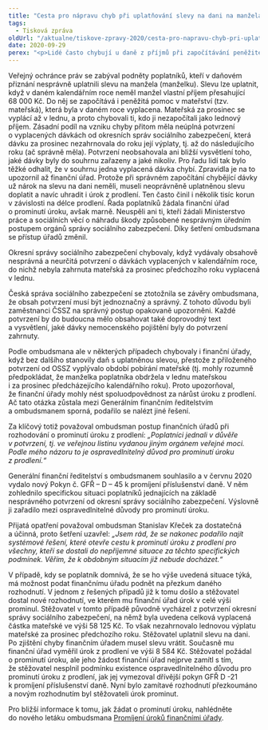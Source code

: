```yaml
---
title: "Cesta pro nápravu chyb při uplatňování slevy na dani na manžela/manželku otevřena"
tags:
  - Tisková zpráva
oldUrl: "/aktualne/tiskove-zpravy-2020/cesta-pro-napravu-chyb-pri-uplatnovani-slevy-na-dani-na-manzelamanzelku-otevrena"
date: 2020-09-29
perex: "<p>Lidé často chybují u daně z příjmů při započítávání peněžité pomoci v mateřství do výše příjmu pro možnost uplatnění slevy na manžela. V minulosti se tak dělo i kvůli nesprávným potvrzením o vyplacených dávkách vydávaných okresními správami sociálního zabezpečení. Neoprávněně uplatněnou slevu lidé museli doplatit. Díky šetření ombudsmana mají nyní možnost žádat alespoň o prominutí úroku z prodlení, který by jinak také museli zaplatit.</p>"
---
```


<!-- imported from the old website -->

<p>Veřejný ochránce práv se zabýval podněty poplatníků, kteří v daňovém přiznání nesprávně uplatnili slevu na manžela (manželku). Slevu lze uplatnit, když v daném kalendářním roce neměl manžel vlastní příjem přesahující 68 000 Kč. Do něj se započítává i peněžitá pomoc v mateřství (tzv. mateřská), která byla v daném roce vyplacena. Mateřská za prosinec se vyplácí až v lednu, a proto chybovali ti, kdo ji nezapočítali jako lednový příjem. Zásadní podíl na vzniku chyby přitom měla neúplná potvrzení o vyplacených dávkách od okresních správ sociálního zabezpečení, která dávku za prosinec nezahrnovala do roku její výplaty, tj. až do následujícího roku (ač správně měla). Potvrzení neobsahovala ani bližší vysvětlení toho, jaké dávky byly do souhrnu zařazeny a jaké nikoliv. Pro řadu lidí tak bylo těžké odhalit, že v souhrnu jedna vyplacená dávka chybí. Zpravidla je na to upozornil až finanční úřad. Protože při správném započítání chybějící dávky už nárok na slevu na dani neměli, museli neoprávněně uplatněnou slevu doplatit a navíc uhradit i úrok z prodlení. Ten často činil i několik tisíc korun v závislosti na délce prodlení. Řada poplatníků žádala finanční úřad o prominutí úroku, avšak marně. Neuspěli ani ti, kteří žádali Ministerstvo práce a sociálních věcí o náhradu škody způsobené nesprávným úředním postupem orgánů správy sociálního zabezpečení. Díky šetření ombudsmana se přístup úřadů změnil. </p> <p>Okresní správy sociálního zabezpečení chybovaly, když vydávaly obsahově nesprávná a neurčitá potvrzení o dávkách vyplacených v kalendářním roce, do nichž nebyla zahrnuta mateřská za prosinec předchozího roku vyplacená v lednu. </p> <p>Česká správa sociálního zabezpečení se ztotožnila se závěry ombudsmana, že obsah potvrzení musí být jednoznačný a správný. Z tohoto důvodu byli zaměstnanci ČSSZ na správný postup opakovaně upozorněni. Každé potvrzení by do budoucna mělo obsahovat také doprovodný text a vysvětlení, jaké dávky nemocenského pojištění byly do potvrzení zahrnuty.</p> <p>Podle ombudsmana ale v některých případech chybovaly i finanční úřady, když bez dalšího stanovily daň s uplatněnou slevou, přestože z přiloženého potvrzení od OSSZ vyplývalo období pobírání mateřské (tj. mohly rozumně předpokládat, že manželka poplatníka obdržela v lednu mateřskou i za prosinec předcházejícího kalendářního roku). Proto upozorňoval, že finanční úřady mohly nést spoluodpovědnost za nárůst úroku z prodlení. Ač tato otázka zůstala mezi Generálním finančním ředitelstvím a ombudsmanem sporná, podařilo se nalézt jiné řešení.</p> <p>Za klíčový totiž považoval ombudsman postup finančních úřadů při rozhodování o prominutí úroku z prodlení: <i>„Poplatníci jednali v důvěře v potvrzení, tj. ve veřejnou listinu vydanou jiným orgánem veřejné moci. Podle mého názoru to je ospravedlnitelný důvod pro prominutí úroku z prodlení.“</i></p> <p>Generální finanční ředitelství s ombudsmanem souhlasilo a v červnu 2020 vydalo nový Pokyn č. GFŘ – D – 45 k promíjení příslušenství daně. V něm zohlednilo specifickou situaci poplatníků jednajících na základě nesprávného potvrzení od okresní správy sociálního zabezpečení. Výslovně ji zařadilo mezi ospravedlnitelné důvody pro prominutí úroku.</p> <p>Přijatá opatření považoval ombudsman Stanislav Křeček za dostatečná a účinná, proto šetření uzavřel: <i>„Jsem rád, že se nakonec podařilo najít systémové řešení, které otevře cestu k prominutí úroku z prodlení pro všechny, kteří se dostali do nepříjemné situace za těchto specifických podmínek. Věřím, že k obdobným situacím již nebude docházet.“</i></p> <p>V případě, kdy se poplatník domnívá, že se ho výše uvedená situace týká, má možnost podat finančnímu úřadu podnět na přezkum daného rozhodnutí. V jednom z řešených případů již k tomu došlo a stěžovatel dostal nové rozhodnutí, ve kterém mu finanční úřad úrok v celé výši prominul. Stěžovatel v tomto případě původně vycházel z potvrzení okresní správy sociálního zabezpečení, na němž byla uvedena celková vyplacená částka mateřské ve výši 58 125 Kč. To však nezahrnovalo lednovou výplatu mateřské za prosinec předchozího roku. Stěžovatel uplatnil slevu na dani. Po zjištění chyby finančním úřadem musel slevu vrátit. Současně mu finanční úřad vyměřil úrok z prodlení ve výši 8 584 Kč. Stěžovatel požádal o prominutí úroku, ale jeho žádost finanční úřad nejprve zamítl s tím, že stěžovatel nesplnil podmínku existence ospravedlnitelného důvodu pro prominutí úroku z prodlení, jak jej vymezoval dřívější pokyn GFŘ D -21 k promíjení příslušenství daně. Nyní bylo zamítavé rozhodnutí přezkoumáno a novým rozhodnutím byl stěžovateli úrok prominut.</p> <p>Pro bližší informace k tomu, jak žádat o prominutí úroku, nahlédněte do nového letáku ombudsmana <a href="/uploads-import/Letaky/Promijeni-uroku.pdf" target="_blank">Promíjení úroků finančními úřady</a>.</p>
